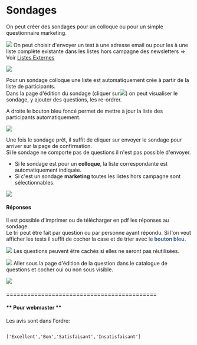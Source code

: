 Sondages
========

On peut créer des sondages pour un colloque ou pour un simple questionnaire marketing.

![](https://library.test/images/83a1Q08WQav0YPHpMkYXHniCFr9NSTvv32NhPRQu.png)
On peut choisir d'envoyer un test à une adresse email ou pour les à une liste complète existante dans les listes hors campagne des newsletters =&gt; Voir [Listes Externes](http://doc.hubwebdroit.ch/page/listes-externes)

![](https://library.test/images/TPHfLvoNwgce0ClGOE6SViSaTVHR0RYkIe3kqJBT.png)  
  
Pour un sondage colloque une liste est automatiquement crée à partir de la liste de participants.  
Dans la page d'édition du sondage (cliquer sur![](https://library.test/images/DxY93v4ivgguGcrCvJLtPkgXZETpC9f9n1Fs777q.png)) on peut visualiser le sondage, y ajouter des questions, les re-ordrer.

A droite le bouton bleu foncé permet de mettre à jour la liste des participants automatiquement.

![](https://library.test/images/96upfsQcUJMC3lHXSYiMD3KcYfEA7QWA1ct9yOgK.png)  
  
Une fois le sondage prêt, il suffit de cliquer sur envoyer le sondage pour arriver sur la page de confirmation.  
Si le sondage ne comporte pas de questions il n'est pas possible d'envoyer.

- Si le sondage est pour un **colloque**, la liste correspondante est automatiquement indiquée.
- Si c'est un sondage **marketing** toutes les listes hors campagne sont sélectionnables.

![](https://library.test/images/wpeVVZH3JIIK2Omd4woKWoDYGv4fOyUStPG4lrYU.png)
#### Réponses

Il est possible d'imprimer ou de télécharger en pdf les réponses au sondage.  
Le tri peut être fait par question ou par personne ayant répondu. Si l'on veut afficher les tests il suffit de cocher la case et de trier avec le **<span style="color: rgb(54, 96, 146);">bouton bleu.</span>**

![](https://library.test/images/MQSuY431BTEhbrOjXGGDtxNDx8McCvuNnP2dfHq4.png)
Les questions peuvent être cachés si elles ne seront pas réutilisées.

![](https://library.test/images/ss3p9rUcqhXs5rCqDB6CagXxiLlrqZpIezlkiNPi.png)
Aller sous la page d'édition de la question dans le catalogue de questions et cocher oui ou non sous visible.

![](https://library.test/images/CJuwLrc3lbqAk0njwTmdSezKBJH5IGje9yJKs6LQ.png)
#### =========================================== 

#### \*\* Pour webmaster \*\*

Les avis sont dans l'ordre:

 ```

 ['Excellent','Bon','Satisfaisant','Insatisfaisant']
```
